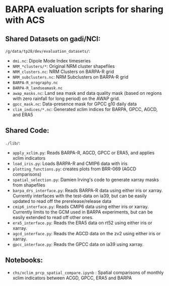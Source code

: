 # BARPA evaluation scripts for sharing with ACS 


## Shared Datasets on gadi/NCI:
`/g/data/tp28/dev/evaluation_datasets/`:
  - `dmi.nc`: Dipole Mode Index timeseries
  - `NRM_*clusters/*`: Original NRM cluster shapefiles
  - `NRM_clusters.nc`: NRM Clusters on BARPA-R grid
  - `NRM_subclusters.nc`: NRM Subclusters on BARPA-R grid
  - `BARPA-R_orography.nc`
  - `BARPA-R_landseamask.nc`
  - `awap_masks.nc`: Land sea mask and data quality mask (based on regions with zero rainfall for long period) on the AWAP grid.
  - `gpcc_mask.nc`: Data-presence mask for GPCC g10 daily data
  - `clim_indices/*.nc`: Generated xclim indices for BARPA, GPCC, AGCD, and ERA5

## Shared Code:
`./lib/`:
  - `apply_xclim.py`: Reads BARPA-R, AGCD, GPCC or ERA5, and applies xclim indicators
  - `load_iris.py`: Loads BARPA-R and CMIP6 data with iris
  - `plotting_functions.py`: creates plots from BRR-069 (AGCD comparisons)
  - `spatial_selection.py`: Damien Irving's code to generate xarray masks from shapefiles
  - `barpa_drs_interface.py`: Reads BARPA-R data using either iris or xarray. Currently interfaces with the test-data on ia39, but can be easily updated to read off the prerelease/release data
  - `cmip6_interface.py`: Reads CMIP6 data using either iris or xarray. Currently limits to the GCM used in BARPA experiments, but can be easily extended to read off other ones.
  - `era5_interface.py`: Reads the ERA5 data on rt52 using either iris or xarray.
  - `agcd_interface.py`: Reads the AGCD data on the zv2 using either iris or xarray.
  - `gpcc_interface.py`: Reads the GPCC data on ia39 using xarray.

## Notebooks:
  - `chs/xclim_prcp_spatial_compare.ipynb` : Spatial comparisons of monthly xclim indicators between ACGD, GPCC, ERA5 and BARPA
